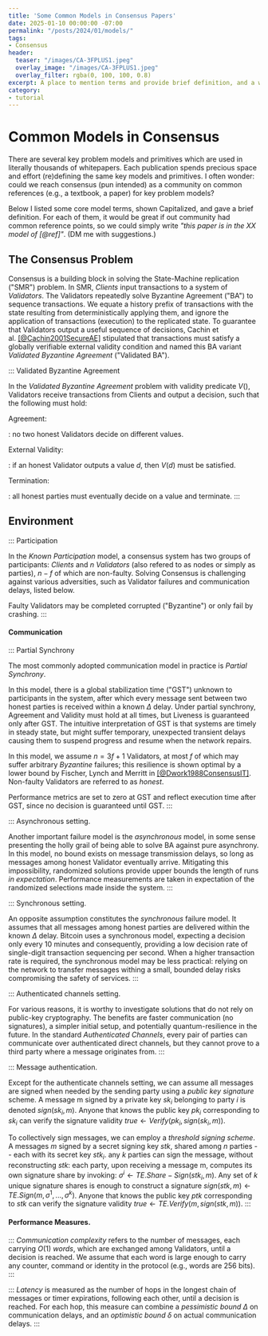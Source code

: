 ```yaml
---
title: 'Some Common Models in Consensus Papers'
date: 2025-01-10 00:00:00 -07:00
permalink: "/posts/2024/01/models/"
tags:
- Consensus
header:
  teaser: "/images/CA-3FPLUS1.jpeg"
  overlay_image: "/images/CA-3FPLUS1.jpeg"
  overlay_filter: rgba(0, 100, 100, 0.8)
excerpt: A place to mention terms and provide brief definition, and a wish for a common ref model.
category:
- tutorial
---
```


<script type="text/x-mathjax-config">
  MathJax.Hub.Config({
    TeX: {
      equationNumbers: { autoNumber: "all" },
      tagSide: "right"
    },
    tex2jax: {
      inlineMath: [ ['$','$'], ["\\(","\\)"] ],
      displayMath: [ ['$$','$$'], ["\\[","\\]"] ],
      processEscapes: true
    }
  });
</script>
<script
  src="https://cdn.jsdelivr.net/gh/mathjax/MathJax@legacy-v2-develop/unpacked/MathJax.js?config=TeX-AMS_CHTML">
</script>

# Common Models in Consensus 

There are several key problem models and primitives which are used in literally thousands of whitepapers.
Each publication spends precious space and effort (re)defining the same key models and primitives. 
I often wonder: could we reach consensus (pun intended) as a community on common references (e.g., a textbook, a paper) for key problem models? 

Below I listed some core model terms, shown Capitalized, and gave a brief definition. For each of them, it would be great if out community had common reference points, so we could simply write *"this paper is in the XX model of [@ref]"*.
(DM me with suggestions.)


## The Consensus Problem 

Consensus is a building block in solving the State-Machine replication ("SMR") problem.
In SMR, *Clients* input transactions to a system of *Validators*. The Validators repeatedly solve Byzantine Agreement ("BA") to sequence transactions. We equate a history prefix of
transactions with the state resulting from deterministically applying them, and ignore the application of transactions (execution) to the
replicated state. To guarantee that Validators output a useful sequence of decisions, Cachin et al. [[@Cachin2001SecureAE]](https://api.semanticscholar.org/CorpusID:18716687) stipulated that transactions must satisfy a globally verifiable external validity condition and named this BA variant *Validated Byzantine Agreement* ("Validated BA").

::: Validated Byzantine Agreement

In the *Validated Byzantine Agreement* problem with validity predicate $V()$,
 Validators receive transactions from Clients and output a decision, such that the following must hold:

Agreement:

:   no two honest Validators decide on different values.

External Validity:

:   if an honest Validator outputs a value $d$, then $V(d)$ must be
    satisfied.

Termination:

:   all honest parties must eventually decide on a value and terminate.
:::

## Environment

::: Participation

In the *Known Participation* model, a consensus system has two groups of participants: *Clients* and $n$ *Validators* (also refered to as nodes or simply as parties), $n-f$ of which are non-faulty. Solving Consensus is challenging against various adversities, such as
Validator failures and communication delays, listed below.

Faulty Validators may be completed corrupted ("Byzantine") or only fail by crashing.
:::

#### Communication

::: Partial Synchrony

The most commonly adopted communication model in practice is *Partial
Synchrony*. 

In this model, there is a global stabilization time ("GST") unknown to
participants in the system, after which every message sent between two
honest parties is received within a known $\Delta$ delay. Under partial
synchrony, Agreement and Validity must hold at all times, but Liveness
is guaranteed only after GST. The intuitive interpretation of GST is
that systems are timely in steady state, but might suffer temporary,
unexpected transient delays causing them to suspend progress and resume
when the network repairs.

In this model, we assume $n=3f+1$ Validators, at most $f$
of which may suffer arbitrary *Byzantine* failures; this resilience is
shown optimal by a lower bound by Fischer, Lynch and Merritt
in [[@Dwork1988ConsensusIT]](https://api.semanticscholar.org/CorpusID:17007235). Non-faulty Validators are referred to as
*honest*.

Performance metrics are set to zero at GST and reflect execution
time after GST, since no decision is guaranteed until GST.
:::

::: Asynchronous setting.

Another important failure model is the *asynchronous* model, in some
sense presenting the holly grail of being able to solve BA against pure
asynchrony. In this model, no bound exists on message transmission
delays, so long as messages among honest Validator eventually arrive.
Mitigating this impossibility, randomized solutions provide upper bounds
the length of runs *in expectation*. Performance measurements are taken
in expectation of the randomized selections made inside the system.
:::


::: Synchronous setting.

An opposite assumption constitutes the *synchronous* failure model.
It assumes that all messages among honest parties are delivered within
the known $\Delta$ delay. Bitcoin uses a synchronous model, expecting a
decision only every 10 minutes and consequently, providing a low
decision rate of single-digit transaction sequencing per second. When a
higher transaction rate is required, the synchronous model may be less
practical: relying on the network to transfer messages withing a small,
bounded delay risks compromising the safety of services.
:::

::: Authenticated channels setting.

For various reasons, it is worthy to investigate solutions that do not
rely on public-key cryptography. The benefits are faster communication
(no signatures), a simpler initial setup, and potentially
quantum-resilience in the future. In the standard *Authenticated
Channels*, every pair of parties can communicate over authenticated
direct channels, but they cannot prove to a third party where a message
originates from.
:::

::: Message authentication.

Except for the authenticate channels setting, we can assume all messages are signed when needed by the sending party using a *public key signature* scheme. A message m signed by a private key $sk_i$ belonging to party $i$ is denoted $sign(sk_i, m)$. Anyone that knows the public key $pk_i$ corresponding to $sk_i$ can verify the signature validity $true \leftarrow Verify(pk_i, sign(sk_i, m))$.

To collectively sign messages, we can employ a *threshold signing scheme*. A messages $m$ signed by a secret signing key $stk$, shared among $n$ parties -- each with its secret key $stk_i$. any $k$ parties can sign the message, without reconstructing $stk$: each party, upon
receiving a message m, computes its own signature share by invoking: $\sigma^i \leftarrow TE.Share-Sign(stk_i, m)$. Any set of $k$ unique signature shares is enough to construct a signature $sign(stk, m) \leftarrow TE.Sign(m, \sigma^1, ..., \sigma^k)$. Anyone that knows the public key $ptk$ corresponding to $stk$ can verify the signature validity $true \leftarrow TE.Verify(m, sign(stk, m))$.
:::

#### Performance Measures.

::: *Communication complexity* refers to the number of messages, each carrying $O(1)$ *words*, which are exchanged among Validators, until a
decision is reached. We assume that each word is large enough to carry any counter, command or identity in the protocol (e.g., words are 256 bits). 
:::

::: *Latency* is measured as the number of hops in the longest chain of messages or timer expirations, following each other, until a decision is reached. For each hop, this measure can combine a *pessimistic bound $\Delta$* on communication delays, and an *optimistic bound $\delta$* on actual communication delays.
:::



